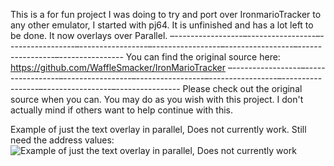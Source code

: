This is a for fun project I was doing to try and port over IronmarioTracker to any other emulator, I started with pj64. It is unfinished and has a lot left to be done.  It now overlays over Parallel. 
–-----------------–-----------------–-----------------–-----------------–-----------------–-----------------–-----------------–----------------
You can find the original source here: https://github.com/WaffleSmacker/IronMarioTracker
–-----------------–-----------------–-----------------–-----------------–-----------------–-----------------–-----------------–----------------
Please check out the original source when you can. You may do as you wish with this project. I don't actually mind if others want to help continue with this.

Example of just the text overlay in parallel, Does not currently work. Still need the address values:
![Example of just the text overlay in parallel, Does not currently work](https://img001.prntscr.com/file/img001/asBvCDmTQuqtsr0a_4wysw.png)
